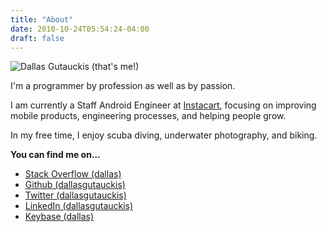 ```yaml
---
title: "About"
date: 2010-10-24T05:54:24-04:00
draft: false
---
```


![Dallas Gutauckis (that's me!)](/dallas_620.jpg)

I'm a programmer by profession as well as by passion.

I am currently a Staff Android Engineer at [Instacart](https://instacart.com), focusing on improving mobile products, engineering processes, and helping people grow.

In my free time, I enjoy scuba diving, underwater photography, and biking.

**You can find me on...**

 * [Stack Overflow (dallas)](http://stackoverflow.com/users/407782/dallas)
 * [Github (dallasgutauckis)](https://github.com/dallasgutauckis)
 * [Twitter (dallasgutauckis)](https://twitter.com/dallasgutauckis)
 * [LinkedIn (dallasgutauckis)](http://www.linkedin.com/in/dallasgutauckis)
 * [Keybase (dallas)](https://keybase.io/dallas) 